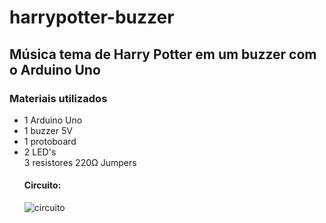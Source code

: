 # harrypotter-buzzer
 
<h2>Música tema de Harry Potter em um buzzer com o Arduino Uno</h2>
 
 
 <h3> Materiais utilizados</h3>
 
<ul>
<li> 1 Arduino Uno</li>
<li> 1 buzzer 5V</li>
<li> 1 protoboard</li>
<li> 2 LED's </li
<li> 3 resistores 220Ω</li
<li> Jumpers</li
</ul>
 
<h4> Circuito: </h4>
 
![circuito](https://user-images.githubusercontent.com/43828995/113024388-1083ef00-915d-11eb-9517-64b07101173b.png)
